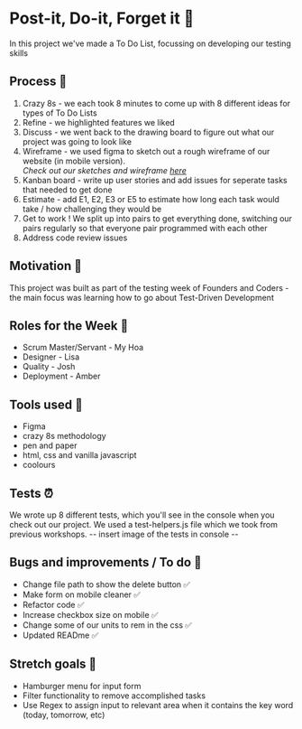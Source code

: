 # Post-it, Do-it, Forget it :brain: 
In this project we've made a To Do List, focussing on developing our testing skills

## Process :hammer:
1. Crazy 8s - we each took 8 minutes to come up with 8 different ideas for types of To Do Lists
2. Refine - we highlighted features we liked
3. Discuss - we went back to the drawing board to figure out what our project was going to look like 
4. Wireframe - we used figma to sketch out a rough wireframe of our website (in mobile version).  
_Check out our sketches and wireframe [here](https://www.figma.com/file/qe3AHHHKjRjFoWprH2CuQH/Week3-TodoList?node-id=0%3A1)_
5. Kanban board - write up user stories and add issues for seperate tasks that needed to get done
6. Estimate - add E1, E2, E3 or E5 to estimate how long each task would take / how challenging they would be
7. Get to work ! We split up into pairs to get everything done, switching our pairs regularly so that everyone pair programmed with each other
8. Address code review issues  

## Motivation :muscle:
This project was built as part of the testing week of Founders and Coders - the main focus was learning how to go about Test-Driven Development

## Roles for the Week :raising_hand:

* Scrum Master/Servant - My Hoa
* Designer - Lisa
* Quality - Josh
* Deployment - Amber

## Tools used :wrench:
- Figma
- crazy 8s methodology
- pen and paper 
- html, css and vanilla javascript 
- coolours 

## Tests :alarm_clock:
We wrote up 8 different tests, which you'll see in the console when you check out our project. 
We used a test-helpers.js file which we took from previous workshops. 
-- insert image of the tests in console -- 

## Bugs and improvements / To do :bug: 
- Change file path to show the delete button :white_check_mark:
- Make form on mobile cleaner :white_check_mark:
- Refactor code :white_check_mark:
- Increase checkbox size on mobile :white_check_mark:
- Change some of our units to rem in the css :white_check_mark:
- Updated READme :white_check_mark:

## Stretch goals :runner:
- Hamburger menu for input form 
- Filter functionality to remove accomplished tasks
- Use Regex to assign input to relevant area when it contains the key word (today, tomorrow, etc) 



